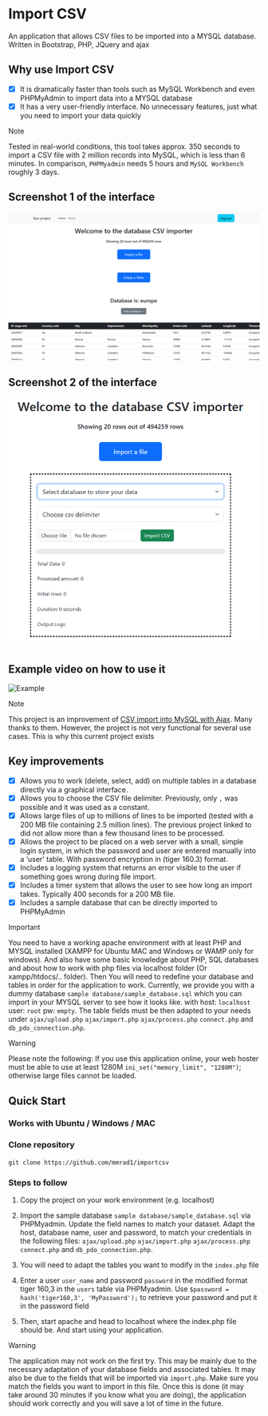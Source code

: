 # Import CSV
An application that allows CSV files to be imported into a MYSQL database. Written in Bootstrap, PHP, JQuery and ajax
## Why use Import CSV
- [x] It is dramatically faster than tools such as MySQL Workbench and even PHPMyAdmin to import data into a MYSQL database
- [x] It has a very user-friendly interface. No unnecessary features, just what you need to import your data quickly
> [!NOTE]
> Tested in real-world conditions, this tool takes approx. 350 seconds to import a CSV file with 2 million records into MySQL, which is less than 6 minutes. In comparison, `PHPMyadmin` needs 5 hours and `MySQL Workbench` roughly 3 days.
## Screenshot 1 of the interface
![Example](https://github.com/andymcraae1/importcsv/blob/main/screenshots/Image_1.PNG)
## Screenshot 2 of the interface
![Example](https://github.com/andymcraae1/importcsv/blob/main/screenshots/Image_2.PNG)
## Example video on how to use it

![Example](https://github.com/andymcraae1/importcsv/blob/main/screenshots/process.gif)
> [!NOTE]
> This project is an improvement of [CSV import into MySQL with Ajax](https://www.webslesson.info/2019/11/csv-import-using-ajax-progress-bar-in-php.html). Many thanks to them. However, the project is not very functional for several use cases. This is why this current project exists

## Key improvements
- [x] Allows you to work (delete, select, add) on multiple tables in a database directly via a graphical interface.
- [x] Allows you to choose the CSV file delimiter. Previously, only `,` was possible and it was used as a constant.
- [x] Allows large files of up to millions of lines to be imported (tested with a 200 MB file containing 2.5 million lines). The previous project linked to did not allow more than a few thousand lines to be processed.
- [x] Allows the project to be placed on a web server with a small, simple login system, in which the password and user are entered manually into a ‘user’ table. With password encryption in (tiger 160.3) format.
- [x] Includes a logging system that returns an error visible to the user if something goes wrong during file import.
- [x] Includes a timer system that allows the user to see how long an import takes. Typically 400 seconds for a 200 MB file.
- [x] Includes a sample database that can be directly imported to PHPMyAdmin
> [!IMPORTANT]
>  You need to have a working apache environment with at least PHP and MYSQL installed (XAMPP for Ubuntu MAC and Windows or WAMP only for windows). And also have some basic knowledge about PHP, SQL databases and about how to work with php files via localhost folder (Or xampp/htdocs/.. folder).
>  Then You will need to redefine your database and tables in order for the application to work. Currently, we provide you with a dummy database `sample database/sample_database.sql` which you can import in your MYSQL server to see how it looks like. with host: `localhost` user: `root` pw: `empty`. The table fields must be then adapted to your needs under `ajax/upload.php` `ajax/import.php` `ajax/process.php` `connect.php` and `db_pdo_connection.php`.

> [!WARNING]
> Please note the following: If you use this application online, your web hoster must be able to use at least 1280M `ini_set("memory_limit", "1280M")`; otherwise large files cannot be loaded.

## Quick Start
### Works with Ubuntu / Windows / MAC
### Clone repository
```
git clone https://github.com/mmrad1/importcsv
```
### Steps to follow
1. Copy the project on your work environment (e.g. localhost)

2. Import the sample database `sample database/sample_database.sql` via PHPMyadmin. Update the field names to match your dataset. Adapt the host, database name, user and password, to match your credentials in the following files: `ajax/upload.php` `ajax/import.php` `ajax/process.php` `connect.php` and `db_pdo_connection.php`.
3. You will need to adapt the tables you want to modify in the `index.php` file
4. Enter a user `user_name` and password `password` in the modified format tiger 160,3 in the `users` table via PHPMyadmin. Use `$password = hash('tiger160,3', 'MyPassword');` to retrieve your password and put it in the password field
5. Then, start apache and head to localhost where the index.php file should be. And start using your application.
> [!WARNING]
> The application may not work on the first try. This may be mainly due to the necessary adaptation of your database fields and associated tables. It may also be due to the fields that will be imported via `import.php`. Make sure you match the fields you want to import in this file. Once this is done (it may take around 30 minutes if you know what you are doing), the application should work correctly and you will save a lot of time in the future.
